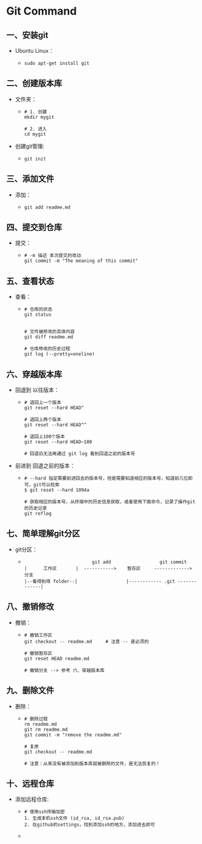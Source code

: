 # Git Command

## 一、安装git

- Ubuntu Linux：

  - ```shell
    sudo apt-get install git
    ```

## 二、创建版本库

- 文件夹：

  - ```shell
    # 1. 创建
    mkdir mygit
    
    # 2. 进入
    cd mygit
    ```

- 创建git管理:

  - ```shell
    git init
    ```
    

## 三、添加文件

- 添加：

  - ```shell
    git add readme.md
    ```
  

## 四、提交到仓库

- 提交：

  - ```shell
    # -m 描述 本次提交的改动
    git commit -m "The meaning of this commit"
    ```

## 五、查看状态

- 查看：

  - ```shell
    # 仓库的状态
    git status
    
    
    # 文件被修改的具体内容
    git diff readme.md
    
    # 仓库修改的历史过程
    git log (--pretty=oneline)
    ```

## 六、穿越版本库

- 回退到  以往版本：

  - ```shell
    # 退回上一个版本
    git reset --hard HEAD^
    
    # 退回上两个版本
    git reset --hard HEAD^^
    
    # 退回上100个版本
    git reset --hard HEAD~100
    
    # 回退后无法再通过 git log 看到回退之前的版本号
    ```

- 前进到  回退之前的版本：

  - ```shell
    # --hard 指定需要前进回去的版本号，但是需要知道相应的版本号，知道前几位即可，git可以检索
    $ git reset --hard 1094a  
    
    # 获取相应的版本号，从终端中的历史信息获取，或者使用下面命令，记录了操作git的历史记录
    git reflog
    ```

## 七、简单理解git分区

- git分区：

  - ```shell
                             git add                  git commit
    |      工作区       |  ----------->    暂存区     ------------->    分支
    |--看得到得 folder--|                  |------------ .git -------------|
    ```

## 八、撤销修改

- 撤销：

  - ```shell
    # 撤销工作区 
    git checkout -- readme.md     # 注意 -- 是必须的
    
    # 撤销暂存区
    git reset HEAD readme.md 
    
    # 撤销分支 --> 参考 六、穿越版本库
    ```

## 九、删除文件

- 删除：

  - ```shell
    # 删除过程
    rm readme.md
    git rm readme.md
    git commit -m "remove the readme.md"
    
    # 复原
    git checkout -- readme.md
    
    # 注意：从来没有被添加到版本库就被删除的文件，是无法恢复的！
    ```

## 十、远程仓库

- 添加远程仓库:

  - ```shell
    # 使用ssh传输加密
    1. 生成本机ssh文件 (id_rsa, id_rsa.pub)
    2. 在github的settings，找到添加ssh的地方，添加进去即可
    ```

  - 